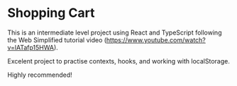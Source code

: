 # Shopping Cart

This is an intermediate level project using React and TypeScript following the Web Simplified tutorial video (https://www.youtube.com/watch?v=lATafp15HWA).

Excelent project to practise contexts, hooks, and working with localStorage.

Highly recommended!